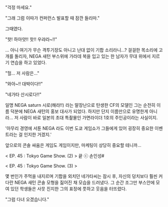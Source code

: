 "걱정 마세요." 

"그래 그럼 이따가 컨퍼런스 발표할 때 잠깐 들리마." 

그때였다. 

"핫! 하아앗!! 핫!! 우랴라~!!" 

... 아니 여기가 무슨 격투기장도 아니고 난대 없이 기합 소리라니...? 
걸걸한 목소리에 고개를 돌리자, NEGA 새턴 부스위에 가라데 복을 입고 있는 한 남자가 무대 위에서 지르기 연습을 하고 있었다. 

"헐... 저 사람은..." 

"와아~!! 대박이다!!" 

"네가타 산시로다!!" 

일명 NEGA saturn 시로(해라!!) 
라는 말장난으로 탄생한 CF의 모델인 그는 순전히 이름 덕분에 NEGA 새턴의 홍보 대사가 되었다. 
하지만 단지 이름만으로 유명한게 아니라... 
저 사람이 바로 일본의 초대 특촬물인 가면라이더 1호의 주인공이라는 사실이지. 

'아무리 경영에 서툰 NEGA 라도 이번 도쿄 게임쇼가 그들에게 있어 굉장히 중요한 이벤트라는 걸 인지한 거겠지.' 

앞으로의 콘솔 싸움은 게임도 게임이지만, 마케팅이 상당히 중요할 테니까...

< EP. 45 : Tokyo Game Show. (2) > 끝
ⓒ 손인성#

< EP. 45 : Tokyo Game Show. (3) >

몇 번인가 주먹을 내지르며 기합을 외치던 네가타씨는 잠시 후, 자신의 덩치보다 훨씬 커다란 NEGA 새턴 콘솔 모형을 짊어진 채 모습을 드러냈다. 
그 순간 조그만 부스안에 모여 있던 학생들은 사뭇 진지한 그의 표정에 풋하고 웃음을 터뜨렸다. 

"그럼 다녀 오겠습니다." 